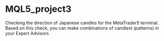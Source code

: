 # MQL5_project3
Checking the direction of Japanese candles for the MetaTrader5 terminal. Based on this check, you can make combinations of candlest (patterns) in your Expert Advisors
